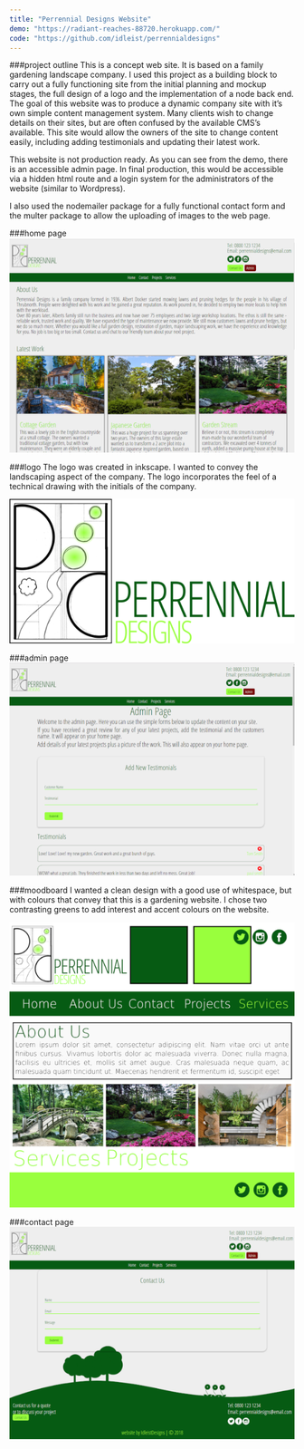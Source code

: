 ```yaml
---
title: "Perrennial Designs Website"
demo: "https://radiant-reaches-88720.herokuapp.com/"
code: "https://github.com/idleist/perrennialdesigns"
---
```


###project outline
This is a concept web site. It is based on a family gardening landscape company. I used this project as a building block to carry out a fully functioning site from the initial planning and mockup stages, the full design of a logo and the implementation of a node back end. The goal of this website was to produce a dynamic company site with it’s own simple content management system. Many clients wish to change details on their sites, but are often confused by the available CMS’s available. This site would allow the owners of the site to change content easily, including adding testimonials and updating their latest work.

This website is not production ready. As you can see from the demo, there is an accessible admin page. In final production, this would be accessible via a hidden html route and a login system for the administrators of the website (similar to Wordpress).

I also used the nodemailer package for a fully functional contact form and the multer package to allow the uploading of images to the web page.

###home page
![perrennial designs homepage](./screenshots/perrennial-home.png)

###logo
The logo was created in inkscape. I wanted to convey the landscaping aspect of the company. The logo incorporates the feel of a technical drawing with the initials of the company.

![perrennial designs logo](./screenshots/perrennial-logo.png)

###admin page
![perrennial designs admin page](./screenshots/perrennial-admin.png)

###moodboard
I wanted a clean design with a good use of whitespace, but with colours that convey that this is a gardening website. I chose two contrasting greens to add interest and accent colours on the website.

![perrennial designs moodboard](./screenshots/perrennial-moodboard.png)

###contact page
![perrennial designs contact page](./screenshots/perrennial-contact.png)
